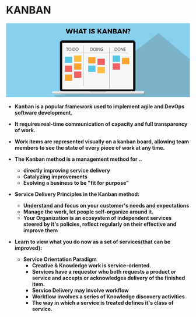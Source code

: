 <p align="justify">
<strong>

# KANBAN

![](https://github.com/amandewatnitrr/Agile/blob/master/img/What-is-Kanban.png)

- Kanban is a popular framework used to implement agile and DevOps software development.
- It requires real-time communication of capacity and full transparency of work.
- Work items are represented visually on a kanban board, allowing team members to see the state of every piece of work at any time.

- The Kanban method is a management method for ..
  - directly improving service delivery
  - Catalyzing improvements
  - Evolving a business to be "fit for purpose"

- Service Delivery Principles in the Kanban method:
  - Understand and focus on your customer's needs and expectations
  - Manage the work, let people self-organize around it.
  - Your Organization is an ecosystem of independent services steered by it's policies, reflect regularly on their effective and improve them

- Learn to view what you do now as a set of services(that can be improved):
  - Service Orientation Paradigm
    - Creative & Knowledge work is service-oriented.
    - Services have a requestor who both requests a product or service and accepts or acknowledges delivery of the finished item.
    - Service Delivery may involve workflow
    - Workflow involves a series of Knowledge discovery activities
    - The way in which a service is treated defines it's class of service.

</strong>
</p>